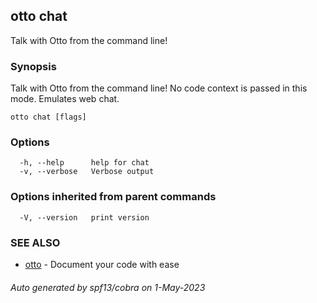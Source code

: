 ## otto chat

Talk with Otto from the command line!

### Synopsis

Talk with Otto from the command line!
No code context is passed in this mode. Emulates web chat.

```
otto chat [flags]
```

### Options

```
  -h, --help      help for chat
  -v, --verbose   Verbose output
```

### Options inherited from parent commands

```
  -V, --version   print version
```

### SEE ALSO

* [otto](otto.md)	 - Document your code with ease

###### Auto generated by spf13/cobra on 1-May-2023
